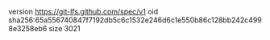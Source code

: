 version https://git-lfs.github.com/spec/v1
oid sha256:65a556740847f7192db5c6c1532e246d6c1e550b86c128bb242c4998e3258eb6
size 3021
